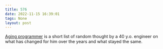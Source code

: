 ```yaml
---
title: 576
date: 2022-11-15 16:39:01
tags: None
layout: post
---
```


[Aging programmer](https://world.hey.com/jorge/aging-programmer-d448bdec) is a short list of random thought by a 40 y.o. engineer on what has changed for him over the years and what stayed the same.

